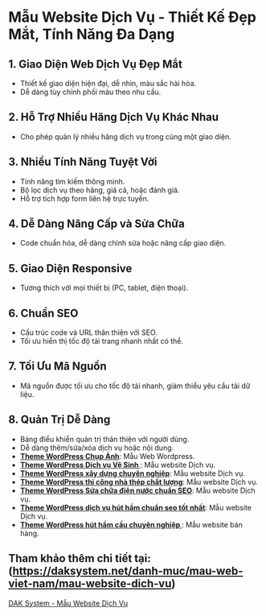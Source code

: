 # Mẫu Website Dịch Vụ - Thiết Kế Đẹp Mắt, Tính Năng Đa Dạng

## 1. Giao Diện Web Dịch Vụ Đẹp Mắt
- Thiết kế giao diện hiện đại, dễ nhìn, màu sắc hài hòa.
- Dễ dàng tùy chỉnh phối màu theo nhu cầu.

## 2. Hỗ Trợ Nhiều Hãng Dịch Vụ Khác Nhau
- Cho phép quản lý nhiều hãng dịch vụ trong cùng một giao diện.

## 3. Nhiều Tính Năng Tuyệt Vời
- Tính năng tìm kiếm thông minh.
- Bộ lọc dịch vụ theo hãng, giá cả, hoặc đánh giá.
- Hỗ trợ tích hợp form liên hệ trực tuyến.
  
## 4. Dễ Dàng Nâng Cấp và Sửa Chữa
- Code chuẩn hóa, dễ dàng chỉnh sửa hoặc nâng cấp giao diện.

## 5. Giao Diện Responsive
- Tương thích với mọi thiết bị (PC, tablet, điện thoại).
  
## 6. Chuẩn SEO
- Cấu trúc code và URL thân thiện với SEO.
- Tối ưu hiển thị tốc độ tải trang nhanh nhất có thể.

## 7. Tối Ưu Mã Nguồn
- Mã nguồn được tối ưu cho tốc độ tải nhanh, giảm thiểu yêu cầu tải dữ liệu.

## 8. Quản Trị Dễ Dàng
- Bảng điều khiển quản trị thân thiện với người dùng.
- Dễ dàng thêm/sửa/xóa dịch vụ hoặc nội dung.
- **[Theme WordPress Chụp Ảnh](https://daksystem.net/san-pham/theme-wordpress-chup-anh)**: Mẫu Web Wordpress.
- **[Theme WordPress Dịch vụ Vệ Sinh ](https://daksystem.net/san-pham/theme-wordpress-dich-vu-ve-sinh)**: Mẫu website Dịch vụ.
- **[Theme WordPress xây dựng chuyên nghiệp](https://daksystem.net/san-pham/theme-wordpress-xay-dung-chuyen-nghiep)**: Mẫu website Dịch vụ.
- **[Theme WordPress thi công nhà thép chất lượng](https://daksystem.net/san-pham/theme-wordpress-thi-cong-nha-thep-chat-luong)**: Mẫu website Dịch vụ.
- **[Theme WordPress Sửa chữa điện nước chuẩn SEO](https://daksystem.net/san-pham/theme-wordpress-sua-chua-dien-nuoc-chuan-seo)**: Mẫu website Dịch vụ.
- **[Theme WordPress dịch vụ hút hầm chuẩn seo tốt nhất](https://daksystem.net/san-pham/theme-wordpress-dich-vu-hut-ham-chuan-seo-tot-nhat)**: Mẫu website Dịch vụ.
- **[Theme WordPress hút hầm cầu chuyên nghiệp ](https://daksystem.net/san-pham/theme-wordpress-dich-vu-hut-ham-cau-chuyen-nghiep)**: Mẫu website bán hàng.

## Tham khảo thêm chi tiết tại:(https://daksystem.net/danh-muc/mau-web-viet-nam/mau-website-dich-vu)
[DAK System - Mẫu Website Dịch Vụ](https://daksystem.net/danh-muc/mau-web-viet-nam/mau-website-dich-vu)
